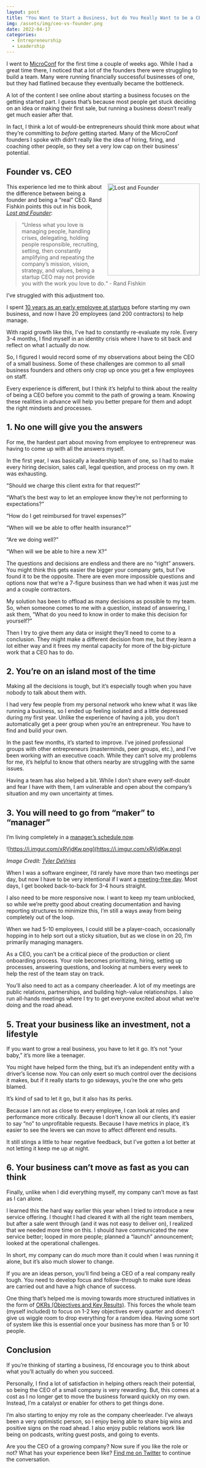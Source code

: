 ```yaml
---
layout: post
title: "You Want to Start a Business, but do You Really Want to be a CEO?"
img: /assets/img/ceo-vs-founder.png
date: 2022-04-17
categories:
  - Entrepreneurship
  - Leadership
---
```


I went to [MicroConf](https://microconf.com/) for the first time a couple of weeks ago. While I had a great time there, I noticed that a lot of the founders there were struggling to build a team. Many were running financially successful businesses of one, but they had flatlined because they eventually became the bottleneck.

A lot of the content I see online about starting a business focuses on the getting started part. I guess that’s because most people get stuck deciding on an idea or making their first sale, but running a business doesn’t really get much easier after that.

In fact, I think a lot of would-be entrepreneurs should think more about what they’re committing to *before* getting started. Many of the MicroConf founders I spoke with didn’t really like the idea of hiring, firing, and coaching other people, so they set a very low cap on their business’ potential.

## Founder vs. CEO

[<img src="https://i.imgur.com/g9xtkD8.jpg" style="width: 240px; float: right; margin-left: 10px;" alt="Lost and Founder" />](https://amzn.to/3tPvBK4)

This experience led me to think about the difference between being a founder and being a “real” CEO. Rand Fishkin points this out in his book, *[Lost and Founder](https://amzn.to/3tPvBK4)*:

> “Unless what you love is managing people, handling crises, delegating, holding people responsible, recruiting, setting, then constantly amplifying and repeating the company’s mission, vision, strategy, and values, being a startup CEO may not provide you with the work you love to do.“ - Rand Fishkin

I’ve struggled with this adjustment too.

I spent [10 years as an early employee at startups](https://www.karllhughes.com/posts/working-at-startup) before starting my own business, and now I have 20 employees (and 200 contractors) to help manage.

With rapid growth like this, I’ve had to constantly re-evaluate my role. Every 3-4 months, I find myself in an identity crisis where I have to sit back and reflect on what I actually *do* now.

So, I figured I would record some of my observations about being the CEO of a small business. Some of these challenges are common to all small business founders and others only crop up once you get a few employees on staff.

Every experience is different, but I think it’s helpful to think about the reality of being a CEO before you commit to the path of growing a team. Knowing these realities in advance will help you better prepare for them and adopt the right mindsets and processes.

## 1. No one will give you the answers

For me, the hardest part about moving from employee to entrepreneur was having to come up with all the answers myself.

In the first year, I was basically a leadership team of one, so I had to make every hiring decision, sales call, legal question, and process on my own. It was exhausting.

“Should we charge this client extra for that request?”

“What’s the best way to let an employee know they’re not performing to expectations?”

“How do I get reimbursed for travel expenses?”

“When will we be able to offer health insurance?”

“Are we doing well?”

“When will we be able to hire a new X?”

The questions and decisions are endless and there are no “right” answers. You might think this gets easier the bigger your company gets, but I’ve found it to be the opposite. There are even more impossible questions and options now that we’re a 7-figure business than we had when it was just me and a couple contractors.

My solution has been to offload as many decisions as possible to my team. So, when someone comes to me with a question, instead of answering, I ask them, “What do you need to know in order to make this decision for yourself?”

Then I try to give them any data or insight they’ll need to come to a conclusion. They might make a different decision from me, but they learn a lot either way and it frees my mental capacity for more of the big-picture work that a CEO has to do.

## 2. You’re on an island most of the time

Making all the decisions is tough, but it’s especially tough when you have nobody to talk about them with.

I had very few people from my personal network who knew what it was like running a business, so I ended up feeling isolated and a little depressed during my first year. Unlike the experience of having a job, you don’t automatically get a peer group when you’re an entrepreneur. You have to find and build your own.

In the past few months, it’s started to improve. I’ve joined professional groups with other entrepreneurs (masterminds, peer groups, etc.), and I’ve been working with an executive coach. While they can’t solve my problems for me, it’s helpful to know that others nearby are struggling with the same issues.

Having a team has also helped a bit. While I don’t share every self-doubt and fear I have with them, I am vulnerable and open about the company’s situation and my own uncertainty at times.

## 3. You will need to go from “maker” to “manager”

I’m living completely in a [manager’s schedule now](http://www.paulgraham.com/makersschedule.html).

![https://i.imgur.com/xRVjdKw.png](https://i.imgur.com/xRVjdKw.png)

*Image Credit: [Tyler DeVries](https://tylerdevries.com/maker-manager/)*

When I was a software engineer, I’d rarely have more than two meetings per day, but now I have to be very intentional if I want a [meeting-free day](https://statushero.com/blog/increasing-focus-with-no-meeting-days/). Most days, I get booked back-to-back for 3-4 hours straight.

I also need to be more responsive now. I want to keep my team unblocked, so while we’re pretty good about creating documentation and having reporting structures to minimize this, I’m still a ways away from being completely out of the loop.

When we had 5-10 employees, I could still be a player-coach, occasionally hopping in to help sort out a sticky situation, but as we close in on 20, I’m primarily managing managers.

As a CEO, you can’t be a critical piece of the production or client onboarding process. Your role becomes prioritizing, hiring, setting up processes, answering questions, and looking at numbers every week to help the rest of the team stay on track.

You’ll also need to act as a company cheerleader. A lot of my meetings are public relations, partnerships, and building high-value relationships. I also run all-hands meetings where I try to get everyone excited about what we’re doing and the road ahead.

## 5. Treat your business like an investment, not a lifestyle

If you want to grow a real business, you have to let it go. It’s not “your baby,” it’s more like a teenager.

You might have helped form the thing, but it’s an independent entity with a driver’s license now. You can only exert so much control over the decisions it makes, but if it really starts to go sideways, you’re the one who gets blamed.

It’s kind of sad to let it go, but it also has its perks.

Because I am not as close to every employee, I can look at roles and performance more critically. Because I don’t know all our clients, it’s easier to say “no” to unprofitable requests. Because I have metrics in place, it’s easier to see the levers we can move to affect different end results.

It still stings a little to hear negative feedback, but I’ve gotten a lot better at not letting it keep me up at night.

## 6. Your business can’t move as fast as you can think

Finally, unlike when I did everything myself, my company can’t move as fast as I can alone.

I learned this the hard way earlier this year when I tried to introduce a new service offering. I thought I had cleared it with all the right team members, but after a sale went through (and it was not easy to deliver on), I realized that we needed more time on this. I should have communicated the new service better; looped in more people; planned a “launch” announcement; looked at the operational challenges.

In short, my company can do *much* more than it could when I was running it alone, but it’s also much slower to change.

If you are an ideas person, you’ll find being a CEO of a real company really tough. You need to develop focus and follow-through to make sure ideas are carried out and have a high chance of success.

One thing that’s helped me is moving towards more structured initiatives in the form of [OKRs (Objectives and Key Results)](https://www.whatmatters.com/faqs/okr-meaning-definition-example). This forces the whole team (myself included) to focus on 1-2 key objectives every quarter and doesn’t give us wiggle room to drop everything for a random idea. Having some sort of system like this is essential once your business has more than 5 or 10 people.

## Conclusion

If you’re thinking of starting a business, I’d encourage you to think about what you’ll actually do when you succeed.

Personally, I find a lot of satisfaction in helping others reach their potential, so being the CEO of a small company is very rewarding. But, this comes at a cost as I no longer get to move the business forward quickly on my own. Instead, I’m a catalyst or enabler for others to get things done.

I’m also starting to enjoy my role as the company cheerleader. I’ve always been a very optimistic person, so I enjoy being able to share big wins and positive signs on the road ahead. I also enjoy public relations work like being on podcasts, writing guest posts, and going to events.

Are you the CEO of a growing company? Now sure if you like the role or not? What has your experience been like? [Find me on Twitter](https://twitter.com/KarlLHughes) to continue the conversation.
